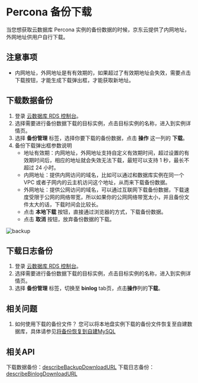 # Percona 备份下载
当您想获取云数据库 Percona 实例的备份数据的时候，京东云提供了内网地址，外网地址供用户自行下载。

## 注意事项
* 内网地址，外网地址是有有效期的，如果超过了有效期地址会失效，需要点击下载按钮，才能生成下载弹出框，才能获取新地址。

## 下载数据备份
1. 登录 [云数据库 RDS 控制台](https://rds-console.jdcloud.com/database)。
2. 选择需要进行备份数据下载的目标实例，点击目标实例的名称，进入到实例详情页。
3. 选择 **备份管理** 标签，选择你要下载的备份数据，点击 **操作** 这一列的 **下载**。
4. 备份下载弹出框参数说明
    * 地址有效期：内网地址，外网地址支持自定义有效期时间，超过设置的有效期时间后，相应的地址就会失效无法下载，最短可以支持 1 秒，最长不超过 24 小时。
    * 内网地址：提供内网访问的域名，比如可以通过和数据库实例在同一个 VPC 或者子网内的云主机访问这个地址，从而来下载备份数据。
    * 外网地址：提供公网访问的域名，可以通过互联网下载备份数据，下载速度受限于公网的网络带宽，所以如果你的公网网络带宽太小，并且备份文件太大的话，下载时间会比较长。
    * 点击 **本地下载** 按钮，直接通过浏览器的方式，下载备份数据。
    * 点击 **取消** 按钮，放弃备份数据的下载。

![backup](../../../../../../image/RDS/backup_download.jpg)

## 下载日志备份
1. 登录 [云数据库 RDS 控制台](https://rds-console.jdcloud.com/database)。
2. 选择需要进行备份数据下载的目标实例，点击目标实例的名称，进入到实例详情页。
3. 选择 **备份管理** 标签，切换至 **binlog** tab页，点击**操作**列的**下载**。

## 相关问题
1. 如何使用下载的备份文件？
您可以将本地盘实例下载的备份文件恢复至自建数据库，具体请参见[将备份恢复到自建MySQL](https://docs.jdcloud.com/cn/rds/restore-backup-to-self-built-mysql-database)

## 相关API
下载数据备份：[describeBackupDownloadURL](https://docs.jdcloud.com/cn/rds/api/describebackupdownloadurl)
下载日志备份：[describeBinlogDownloadURL](https://docs.jdcloud.com/cn/rds/api/describebinlogdownloadurl)
